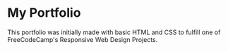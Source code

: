 # My Portfolio
This portfolio was initially made with basic HTML and CSS to fulfill one of FreeCodeCamp's Responsive Web Design Projects.
